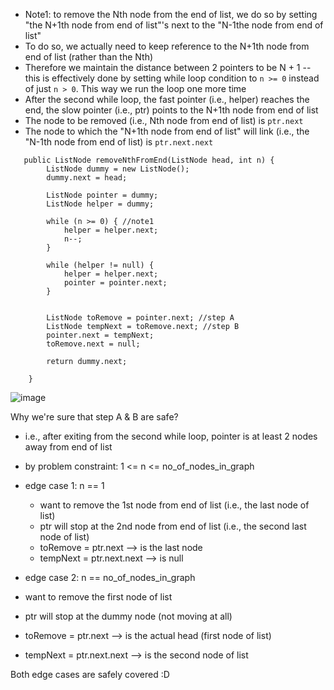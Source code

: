 - Note1: to remove the Nth node from the end of list, we do so by setting "the N+1th node from end of list"'s next to the "N-1the node from end of list"
- To do so, we actually need to keep reference to the N+1th node from end of list (rather than the Nth)
- Therefore we maintain the distance between 2 pointers to be N + 1 -- this is effectively done by setting while loop condition to ```n >= 0``` instead of just ```n > 0```. This way we run the loop one more time
- After the second while loop, the fast pointer (i.e., helper) reaches the end, the slow pointer (i.e., ptr) points to the N+1th node from end of list
- The node to be removed (i.e., Nth node from end of list) is ```ptr.next```
- The node to which the "N+1th node from end of list" will link (i.e., the "N-1th node from end of list) is ```ptr.next.next```
```
   public ListNode removeNthFromEnd(ListNode head, int n) {
        ListNode dummy = new ListNode();
        dummy.next = head;
        
        ListNode pointer = dummy;
        ListNode helper = dummy;
        
        while (n >= 0) { //note1
            helper = helper.next;
            n--;
        }
        
        while (helper != null) {
            helper = helper.next;
            pointer = pointer.next;
        }
        
        
        ListNode toRemove = pointer.next; //step A
        ListNode tempNext = toRemove.next; //step B 
        pointer.next = tempNext;
        toRemove.next = null;
        
        return dummy.next;
        
    }
  ```
  
  ![image](https://user-images.githubusercontent.com/77217430/195243427-5aa86db6-00a2-49bd-98c2-27656a4edac2.png)
  
Why we're sure that step A & B are safe?
  - i.e., after exiting from the second while loop, pointer is at least 2 nodes away from end of list

- by problem constraint: 1 <= n <= no_of_nodes_in_graph

- edge case 1: n == 1
  - want to remove the 1st node from end of list (i.e., the last node of list)
  - ptr will stop at the 2nd node from end of list (i.e., the second last node of list)
  - toRemove = ptr.next --> is the last node
  - tempNext = ptr.next.next --> is null
 
 - edge case 2: n == no_of_nodes_in_graph
  - want to remove the first node of list
  - ptr will stop at the dummy node (not moving at all)
  - toRemove = ptr.next --> is the actual head (first node of list)
  - tempNext = ptr.next.next --> is the second node of list
  
 Both edge cases are safely covered :D

  
